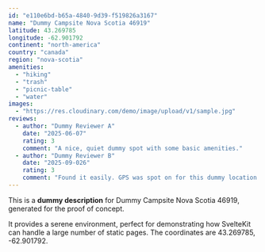```yaml
---
id: "e110e6bd-b65a-4840-9d39-f519826a3167"
name: "Dummy Campsite Nova Scotia 46919"
latitude: 43.269785
longitude: -62.901792
continent: "north-america"
country: "canada"
region: "nova-scotia"
amenities:
  - "hiking"
  - "trash"
  - "picnic-table"
  - "water"
images:
  - "https://res.cloudinary.com/demo/image/upload/v1/sample.jpg"
reviews:
  - author: "Dummy Reviewer A"
    date: "2025-06-07"
    rating: 3
    comment: "A nice, quiet dummy spot with some basic amenities."
  - author: "Dummy Reviewer B"
    date: "2025-09-026"
    rating: 3
    comment: "Found it easily. GPS was spot on for this dummy location."
---
```


This is a **dummy description** for Dummy Campsite Nova Scotia 46919, generated for the proof of concept.

It provides a serene environment, perfect for demonstrating how SvelteKit can handle a large number of static pages. The coordinates are 43.269785, -62.901792.
